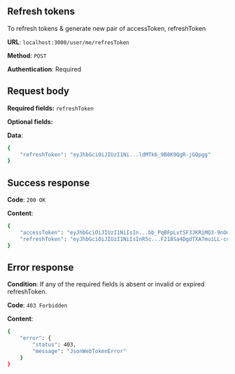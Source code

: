## Refresh tokens
To refresh tokens & generate new pair of accessToken, refreshToken

**URL**: `localhost:3000/user/me/refresToken`

**Method**: `POST`

**Authentication**: Required

## Request body

**Required fields:** `refreshToken`

**Optional fields:**

**Data**:
```bash
{
    "refreshToken": "eyJhbGciOiJIUzI1Ni...ldMTk6_9B8K9QgR-jGQpgg"
}
```

## Success response
**Code**: `200 OK`

**Content**:
```bash
{
    "accessToken": "eyJhbGciOiJIUzI1NiIsIn...bb_PqBFpLvtSF3JKRiMQ3-9nOu5M",
    "refreshToken": "eyJhbGciOiJIUzI1NiIsInR5c...F218Sa4DgdTXA7muiLL-cofteo"
}
```

## Error response
**Condition**: If any of the required fields is absent or invalid or expired refreshToken.

**Code**: `403 Forbidden`

**Content**:
```bash
{
    "error": {
        "status": 403,
        "message": "JsonWebTokenError"
    }
}
```